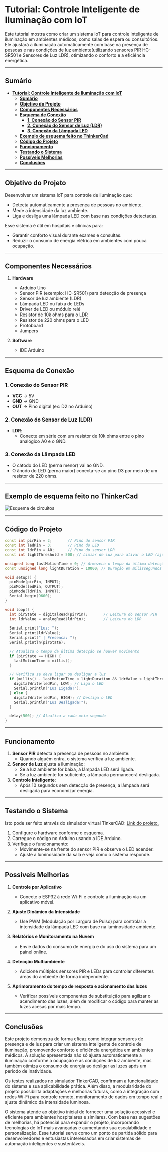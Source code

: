 
# **Tutorial: Controle Inteligente de Iluminação com IoT**

Este tutorial mostra como criar um sistema IoT para controle inteligente de iluminação em ambientes médicos, como salas de espera ou consultórios. Ele ajustará a iluminação automaticamente com base na presença de pessoas e nas condições de luz ambiente(utilizando sensores PIR HC-SR501 e Sensores de Luz LDR), otimizando o conforto e a eficiência energética.

---

## **Sumário**

- [**Tutorial: Controle Inteligente de Iluminação com IoT**](#tutorial-controle-inteligente-de-iluminação-com-iot)
  - [**Sumário**](#sumário)
  - [**Objetivo do Projeto**](#objetivo-do-projeto)
  - [**Componentes Necessários**](#componentes-necessários)
  - [**Esquema de Conexão**](#esquema-de-conexão)
    - [**1. Conexão do Sensor PIR**](#1-conexão-do-sensor-pir)
    - [**2. Conexão do Sensor de Luz (LDR)**](#2-conexão-do-sensor-de-luz-ldr)
    - [**3. Conexão da Lâmpada LED**](#3-conexão-da-lâmpada-led)
  - [**Exemplo de esquema feito no ThinkerCad**](#exemplo-de-esquema-feito-no-thinkercad)
  - [**Código do Projeto**](#código-do-projeto)
  - [**Funcionamento**](#funcionamento)
  - [**Testando o Sistema**](#testando-o-sistema)
  - [**Possíveis Melhorias**](#possíveis-melhorias)
  - [**Conclusões**](#conclusões)

---

## **Objetivo do Projeto**

Desenvolver um sistema IoT para controle de iluminação que:  

- Detecta automaticamente a presença de pessoas no ambiente.  
- Mede a intensidade da luz ambiente.  
- Liga e desliga uma lâmpada LED com base nas condições detectadas.  

Esse sistema é útil em hospitais e clínicas para:  

- Garantir conforto visual durante exames e consultas.  
- Reduzir o consumo de energia elétrica em ambientes com pouca ocupação.  

---

## **Componentes Necessários**

1. **Hardware**
   - Arduino Uno
   - Sensor PIR (exemplo: HC-SR501) para detecção de presença
   - Sensor de luz ambiente (LDR)
   - Lâmpada LED ou faixa de LEDs
   - Driver de LED ou módulo relé
   - Resistor de 10k ohms para o LDR
   - Resistor de 220 ohms para o LED
   - Protoboard
   - Jumpers

2. **Software**

   - IDE Arduino

---

## **Esquema de Conexão**

### **1. Conexão do Sensor PIR**

- **VCC** → 5V  
- **GND** → GND  
- **OUT** → Pino digital (ex: D2 no Arduino)  

### **2. Conexão do Sensor de Luz (LDR)**  

- **LDR**:  
  - Conecte em série com um resistor de 10k ohms entre o pino analógico A0 e o GND.  

### **3. Conexão da Lâmpada LED**

- O cátodo do LED (perna menor) vai ao GND.
- O ânodo do LED (perna maior) conecta-se ao pino D3 por meio de um resistor de 220 ohms.

---

## **Exemplo de esquema feito no ThinkerCad**

![Esquema de circuitos](./diagrama-thinkerCAD.jpeg)

---

## **Código do Projeto**

```cpp
const int pirPin = 2;       // Pino do sensor PIR
const int ledPin = 3;       // Pino do LED
const int ldrPin = A0;      // Pino do sensor LDR
const int lightThreshold = 500; // Limiar de luz para ativar o LED (ajustável)

unsigned long lastMotionTime = 0; // Armazena o tempo da última detecção de movimento
const unsigned long lightDuration = 10000; // Duração em milissegundos (10 segundos)

void setup() {
  pinMode(pirPin, INPUT);
  pinMode(ledPin, OUTPUT);
  pinMode(ldrPin, INPUT);
  Serial.begin(9600);
}

void loop() {
  int pirState = digitalRead(pirPin);       // Leitura do sensor PIR
  int ldrValue = analogRead(ldrPin);        // Leitura do LDR

  Serial.print("Luz: ");
  Serial.print(ldrValue);
  Serial.print(" | Presenca: ");
  Serial.println(pirState);

  // Atualiza o tempo da última detecção se houver movimento
  if (pirState == HIGH) {
    lastMotionTime = millis();
  }

  // Verifica se deve ligar ou desligar a luz
  if (millis() - lastMotionTime < lightDuration && ldrValue < lightThreshold) {
    digitalWrite(ledPin, LOW); // Liga o LED
    Serial.println("Luz Ligada!");
  } else {
    digitalWrite(ledPin, HIGH); // Desliga o LED
    Serial.println("Luz Desligada!");
  }

  delay(500); // Atualiza a cada meio segundo
}

```

---

## **Funcionamento**

1. **Sensor PIR** detecta a presença de pessoas no ambiente:  
   - Quando alguém entra, o sistema verifica a luz ambiente.  
2. **Sensor de Luz** ajusta a iluminação:  
   - Se a luz ambiente for baixa, a lâmpada LED será ligada.  
   - Se a luz ambiente for suficiente, a lâmpada permanecerá desligada.  
3. **Controle Inteligente**:  
   - Após 10 segundos sem detecção de presença, a lâmpada será desligada para economizar energia.  

---

## **Testando o Sistema**

Isto pode ser feito através do simulador virtual TinkerCAD: [Link do projeto.](https://www.tinkercad.com/things/7C9WrRfNNbg-controle-inteligente-de-iluminacao-de-salas-corredores-e-patios)

1. Configure o hardware conforme o esquema.  
2. Carregue o código no Arduino usando a IDE Arduino.  
3. Verifique o funcionamento:  
   - Movimente-se na frente do sensor PIR e observe o LED acender.  
   - Ajuste a luminosidade da sala e veja como o sistema responde.  

---

## **Possíveis Melhorias**

1. **Controle por Aplicativo**  
   - Conecte o ESP32 à rede Wi-Fi e controle a iluminação via um aplicativo móvel.  

2. **Ajuste Dinâmico da Intensidade**  
   - Use PWM (Modulação por Largura de Pulso) para controlar a intensidade da lâmpada LED com base na luminosidade ambiente.  

3. **Relatórios e Monitoramento na Nuvem**  
   - Envie dados do consumo de energia e do uso do sistema para um painel online.  

4. **Detecção Multiambiente**  
   - Adicione múltiplos sensores PIR e LEDs para controlar diferentes áreas do ambiente de forma independente.  

5. **Aprimoramento do tempo de resposta e acionamento das luzes**
   - Verificar possíveis componentes de substituição para agilizar o acendimento das luzes, além de modificar o código para manter as luzes acesas por mais tempo.

---

## **Conclusões**

Este projeto demonstra de forma eficaz como integrar sensores de presença e de luz para criar um sistema inteligente de controle de iluminação, promovendo conforto e eficiência energética em ambientes médicos. A solução apresentada não só ajusta automaticamente a iluminação conforme a ocupação e as condições de luz ambiente, mas também otimiza o consumo de energia ao desligar as luzes após um período de inatividade.

Os testes realizados no simulador TinkerCAD, confirmam a funcionalidade do sistema e sua aplicabilidade prática. Além disso, a modularidade do projeto possibilita adaptações e melhorias futuras, como a integração com redes Wi-Fi para controle remoto, monitoramento de dados em tempo real e ajuste dinâmico da intensidade luminosa.

O sistema atende ao objetivo inicial de fornecer uma solução acessível e eficiente para ambientes hospitalares e similares. Com base nas sugestões de melhorias, há potencial para expandir o projeto, incorporando tecnologias de IoT mais avançadas e aumentando sua escalabilidade e personalização. Esse tutorial serve como um ponto de partida sólido para desenvolvedores e entusiastas interessados em criar sistemas de automação inteligentes e sustentáveis.
